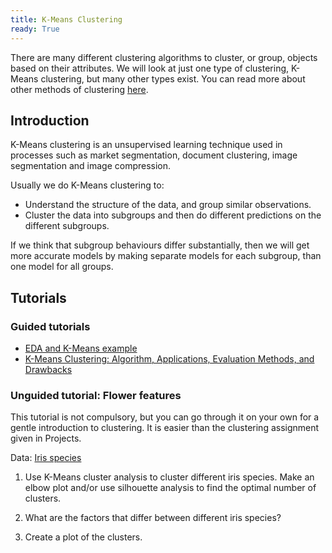 ```yaml
---
title: K-Means Clustering
ready: True
---
```


There are many different clustering algorithms to cluster, or group, objects based on their attributes.
We will look at just one type of clustering, K-Means clustering, but many other types exist.
You can read more about other methods of clustering [here](https://scikit-learn.org/stable/modules/clustering.html).

## Introduction
K-Means clustering is an unsupervised learning technique used in processes such as market segmentation,
document clustering, image segmentation and image compression.

Usually we do K-Means clustering to:

- Understand the structure of the data, and group similar observations.
- Cluster the data into subgroups and then do different predictions on the different subgroups.

If we think that subgroup behaviours differ substantially, then we will get more accurate models
by making separate models for each subgroup, than one model for all groups.


## Tutorials

### Guided tutorials

- [EDA and K-Means example](https://www.kaggle.com/thebrownviking20/in-depth-eda-and-k-means-clustering)
- [K-Means Clustering: Algorithm, Applications, Evaluation Methods, and Drawbacks](https://towardsdatascience.com/k-means-clustering-algorithm-applications-evaluation-methods-and-drawbacks-aa03e644b48a)


### Unguided tutorial: Flower features

This tutorial is not compulsory, but you can go through it on your own for a gentle introduction to clustering.
It is easier than the clustering assignment given in Projects.

Data: [Iris species](https://www.kaggle.com/shrutimechlearn/classification-with-iris-dataset/data)

1. Use K-Means cluster analysis to cluster different iris species.
Make an elbow plot and/or use silhouette analysis to find the optimal number of clusters.

2. What are the factors that differ between different iris species?

3. Create a plot of the clusters.
